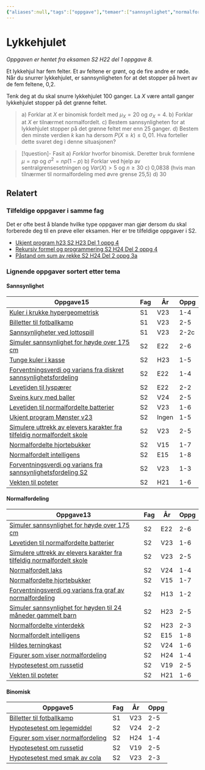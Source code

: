 ```yaml
---
{"aliases":null,"tags":["oppgave"],"temaer":["sannsynlighet","normalfordeling","binomisk"],"alias":[],"del":1,"oppgave":8,"fag":"s2","eksamen":"h22","dg-publish":true,"title":"Lykkehjulet","date":"2023-05-31","modified":"2024-04-05","permalink":"/lykkehjulet/","dgPassFrontmatter":true}
---
```



# Lykkehjulet
<p><span><em>Oppgaven er hentet fra eksamen S2 H22 del 1 oppgave 8.</em></span></p>
Et lykkehjul har fem felter. Et av feltene er grønt, og de fire andre er røde. Når du snurrer lykkehjulet, er sannsynligheten for at det stopper på hvert av de fem feltene, 0,2.

Tenk deg at du skal snurre lykkehjulet 100 ganger. La $X$ være antall ganger lykkehjulet stopper på det grønne feltet.

> a) Forklar at $X$ er binomisk fordelt med $μ_{X} =20$ og $σ_{X} =4$.
> b) Forklar at $X$ er tilnærmet normalfordelt.
> c) Bestem sannsynligheten for at lykkehjulet stopper på det grønne feltet mer enn 25 ganger.
> d) Bestem den minste verdien $k$ kan ha dersom $P(X \geq k) \leq 0{,}01$. Hva forteller dette svaret deg i denne situasjonen?

>[!question]- Fasit
>a) *Forklar* hvorfor binomisk. Deretter bruk formlene $\mu=np$ og $\sigma^2=np(1-p)$
>b) Forklar ved hjelp av sentralgrensesetningen og $Var(X)>5$ og $n\geq 30$ 
>c) 0,0838 (hvis man tilnærmer til normalfordeling med øvre grense 25,5)
>d) 30

## Relatert
<h3><span>Tilfeldige oppgaver i samme fag</span></h3><p><span>Det er ofte best å blande hvilke type oppgaver man gjør dersom du skal forberede deg til en prøve eller eksamen. Her er tre tilfeldige oppgaver i S2.</span></p><div><ul class="dataview list-view-ul"><li><span><a data-tooltip-position="top" aria-label="Ukjent program h23.md" data-href="Ukjent program h23.md" href="Ukjent program h23.md" class="internal-link" target="_blank" rel="noopener nofollow">Ukjent program h23 S2 H23 Del 1 oppg 4</a></span></li><li><span><a data-tooltip-position="top" aria-label="Rekursiv formel og programmering.md" data-href="Rekursiv formel og programmering.md" href="Rekursiv formel og programmering.md" class="internal-link" target="_blank" rel="noopener nofollow">Rekursiv formel og programmering S2 H24 Del 2 oppg 4</a></span></li><li><span><a data-tooltip-position="top" aria-label="Påstand om sum av rekke.md" data-href="Påstand om sum av rekke.md" href="Påstand om sum av rekke.md" class="internal-link" target="_blank" rel="noopener nofollow">Påstand om sum av rekke S2 H24 Del 2 oppg 3a</a></span></li></ul></div><h3><span>Lignende oppgaver sortert etter tema</span></h3><h4><span>Sannsynlighet</span></h4><div><table class="dataview table-view-table"><thead class="table-view-thead"><tr class="table-view-tr-header"><th class="table-view-th"><span>Oppgave</span><span class="dataview small-text">15</span></th><th class="table-view-th"><span>Fag</span></th><th class="table-view-th"><span>År</span></th><th class="table-view-th"><span>Oppg</span></th></tr></thead><tbody class="table-view-tbody"><tr><td><span><a data-tooltip-position="top" aria-label="Kuler i krukke hypergeometrisk.md" data-href="Kuler i krukke hypergeometrisk.md" href="Kuler i krukke hypergeometrisk.md" class="internal-link" target="_blank" rel="noopener nofollow">Kuler i krukke hypergeometrisk</a></span></td><td><span>S1</span></td><td><span>V23</span></td><td><span>1-4</span></td></tr><tr><td><span><a data-tooltip-position="top" aria-label="Billetter til fotballkamp.md" data-href="Billetter til fotballkamp.md" href="Billetter til fotballkamp.md" class="internal-link" target="_blank" rel="noopener nofollow">Billetter til fotballkamp</a></span></td><td><span>S1</span></td><td><span>V23</span></td><td><span>2-5</span></td></tr><tr><td><span><a data-tooltip-position="top" aria-label="Sannsynligheter ved lottospill.md" data-href="Sannsynligheter ved lottospill.md" href="Sannsynligheter ved lottospill.md" class="internal-link" target="_blank" rel="noopener nofollow">Sannsynligheter ved lottospill</a></span></td><td><span>S1</span></td><td><span>V23</span></td><td><span>2-2c</span></td></tr><tr><td><span><a data-tooltip-position="top" aria-label="Simuler sannsynlighet for høyde over 175 cm.md" data-href="Simuler sannsynlighet for høyde over 175 cm.md" href="Simuler sannsynlighet for høyde over 175 cm.md" class="internal-link" target="_blank" rel="noopener nofollow">Simuler sannsynlighet for høyde over 175 cm</a></span></td><td><span>S2</span></td><td><span>E22</span></td><td><span>2-6</span></td></tr><tr><td><span><a data-tooltip-position="top" aria-label="Tunge kuler i kasse.md" data-href="Tunge kuler i kasse.md" href="Tunge kuler i kasse.md" class="internal-link" target="_blank" rel="noopener nofollow">Tunge kuler i kasse</a></span></td><td><span>S2</span></td><td><span>H23</span></td><td><span>1-5</span></td></tr><tr><td><span><a data-tooltip-position="top" aria-label="Forventningsverdi og varians fra sannsynlighetsfordeling.md" data-href="Forventningsverdi og varians fra sannsynlighetsfordeling.md" href="Forventningsverdi og varians fra sannsynlighetsfordeling.md" class="internal-link" target="_blank" rel="noopener nofollow">Forventningsverdi og varians fra diskret sannsynlighetsfordeling</a></span></td><td><span>S2</span></td><td><span>E22</span></td><td><span>1-4</span></td></tr><tr><td><span><a data-tooltip-position="top" aria-label="Levetiden til lyspærer.md" data-href="Levetiden til lyspærer.md" href="Levetiden til lyspærer.md" class="internal-link" target="_blank" rel="noopener nofollow">Levetiden til lyspærer</a></span></td><td><span>S2</span></td><td><span>E22</span></td><td><span>2-2</span></td></tr><tr><td><span><a data-tooltip-position="top" aria-label="Sveins kurv med baller.md" data-href="Sveins kurv med baller.md" href="Sveins kurv med baller.md" class="internal-link" target="_blank" rel="noopener nofollow">Sveins kurv med baller</a></span></td><td><span>S2</span></td><td><span>V24</span></td><td><span>2-5</span></td></tr><tr><td><span><a data-tooltip-position="top" aria-label="Levetiden til normalfordelte batterier.md" data-href="Levetiden til normalfordelte batterier.md" href="Levetiden til normalfordelte batterier.md" class="internal-link" target="_blank" rel="noopener nofollow">Levetiden til normalfordelte batterier</a></span></td><td><span>S2</span></td><td><span>V23</span></td><td><span>1-6</span></td></tr><tr><td><span><a data-tooltip-position="top" aria-label="Ukjent program Mønster v23.md" data-href="Ukjent program Mønster v23.md" href="Ukjent program Mønster v23.md" class="internal-link" target="_blank" rel="noopener nofollow">Ukjent program Mønster v23</a></span></td><td><span>S2</span></td><td><span>Ingen</span></td><td><span>1-5</span></td></tr><tr><td><span><a data-tooltip-position="top" aria-label="Simulere uttrekk av elevers karakter fra tilfeldig normalfordelt skole.md" data-href="Simulere uttrekk av elevers karakter fra tilfeldig normalfordelt skole.md" href="Simulere uttrekk av elevers karakter fra tilfeldig normalfordelt skole.md" class="internal-link" target="_blank" rel="noopener nofollow">Simulere uttrekk av elevers karakter fra tilfeldig normalfordelt skole</a></span></td><td><span>S2</span></td><td><span>V23</span></td><td><span>2-5</span></td></tr><tr><td><span><a data-tooltip-position="top" aria-label="Normalfordelte hjortebukker.md" data-href="Normalfordelte hjortebukker.md" href="Normalfordelte hjortebukker.md" class="internal-link" target="_blank" rel="noopener nofollow">Normalfordelte hjortebukker</a></span></td><td><span>S2</span></td><td><span>V15</span></td><td><span>1-7</span></td></tr><tr><td><span><a data-tooltip-position="top" aria-label="Normalfordelt intelligens.md" data-href="Normalfordelt intelligens.md" href="Normalfordelt intelligens.md" class="internal-link" target="_blank" rel="noopener nofollow">Normalfordelt intelligens</a></span></td><td><span>S2</span></td><td><span>E15</span></td><td><span>1-8</span></td></tr><tr><td><span><a data-tooltip-position="top" aria-label="Forventningsverdi og varians fra sannsynlighetsfordeling 2.md" data-href="Forventningsverdi og varians fra sannsynlighetsfordeling 2.md" href="Forventningsverdi og varians fra sannsynlighetsfordeling 2.md" class="internal-link" target="_blank" rel="noopener nofollow">Forventningsverdi og varians fra sannsynlighetsfordeling S2</a></span></td><td><span>S2</span></td><td><span>V23</span></td><td><span>1-3</span></td></tr><tr><td><span><a data-tooltip-position="top" aria-label="Vekten til poteter.md" data-href="Vekten til poteter.md" href="Vekten til poteter.md" class="internal-link" target="_blank" rel="noopener nofollow">Vekten til poteter</a></span></td><td><span>S2</span></td><td><span>H21</span></td><td><span>1-6</span></td></tr></tbody></table></div><h4><span>Normalfordeling</span></h4><div><table class="dataview table-view-table"><thead class="table-view-thead"><tr class="table-view-tr-header"><th class="table-view-th"><span>Oppgave</span><span class="dataview small-text">13</span></th><th class="table-view-th"><span>Fag</span></th><th class="table-view-th"><span>År</span></th><th class="table-view-th"><span>Oppg</span></th></tr></thead><tbody class="table-view-tbody"><tr><td><span><a data-tooltip-position="top" aria-label="Simuler sannsynlighet for høyde over 175 cm.md" data-href="Simuler sannsynlighet for høyde over 175 cm.md" href="Simuler sannsynlighet for høyde over 175 cm.md" class="internal-link" target="_blank" rel="noopener nofollow">Simuler sannsynlighet for høyde over 175 cm</a></span></td><td><span>S2</span></td><td><span>E22</span></td><td><span>2-6</span></td></tr><tr><td><span><a data-tooltip-position="top" aria-label="Levetiden til normalfordelte batterier.md" data-href="Levetiden til normalfordelte batterier.md" href="Levetiden til normalfordelte batterier.md" class="internal-link" target="_blank" rel="noopener nofollow">Levetiden til normalfordelte batterier</a></span></td><td><span>S2</span></td><td><span>V23</span></td><td><span>1-6</span></td></tr><tr><td><span><a data-tooltip-position="top" aria-label="Simulere uttrekk av elevers karakter fra tilfeldig normalfordelt skole.md" data-href="Simulere uttrekk av elevers karakter fra tilfeldig normalfordelt skole.md" href="Simulere uttrekk av elevers karakter fra tilfeldig normalfordelt skole.md" class="internal-link" target="_blank" rel="noopener nofollow">Simulere uttrekk av elevers karakter fra tilfeldig normalfordelt skole</a></span></td><td><span>S2</span></td><td><span>V23</span></td><td><span>2-5</span></td></tr><tr><td><span><a data-tooltip-position="top" aria-label="Normalfordelt laks.md" data-href="Normalfordelt laks.md" href="Normalfordelt laks.md" class="internal-link" target="_blank" rel="noopener nofollow">Normalfordelt laks</a></span></td><td><span>S2</span></td><td><span>V24</span></td><td><span>1-4</span></td></tr><tr><td><span><a data-tooltip-position="top" aria-label="Normalfordelte hjortebukker.md" data-href="Normalfordelte hjortebukker.md" href="Normalfordelte hjortebukker.md" class="internal-link" target="_blank" rel="noopener nofollow">Normalfordelte hjortebukker</a></span></td><td><span>S2</span></td><td><span>V15</span></td><td><span>1-7</span></td></tr><tr><td><span><a data-tooltip-position="top" aria-label="Forventningsverdi og varians fra graf av normalfordeling.md" data-href="Forventningsverdi og varians fra graf av normalfordeling.md" href="Forventningsverdi og varians fra graf av normalfordeling.md" class="internal-link" target="_blank" rel="noopener nofollow">Forventningsverdi og varians fra graf av normalfordeling</a></span></td><td><span>S2</span></td><td><span>H13</span></td><td><span>1-2</span></td></tr><tr><td><span><a data-tooltip-position="top" aria-label="Simuler sannsynlighet for høyden til 24 måneder gammelt barn.md" data-href="Simuler sannsynlighet for høyden til 24 måneder gammelt barn.md" href="Simuler sannsynlighet for høyden til 24 måneder gammelt barn.md" class="internal-link" target="_blank" rel="noopener nofollow">Simuler sannsynlighet for høyden til 24 måneder gammelt barn</a></span></td><td><span>S2</span></td><td><span>H23</span></td><td><span>2-5</span></td></tr><tr><td><span><a data-tooltip-position="top" aria-label="Normalfordelte vinterdekk.md" data-href="Normalfordelte vinterdekk.md" href="Normalfordelte vinterdekk.md" class="internal-link" target="_blank" rel="noopener nofollow">Normalfordelte vinterdekk</a></span></td><td><span>S2</span></td><td><span>H23</span></td><td><span>2-3</span></td></tr><tr><td><span><a data-tooltip-position="top" aria-label="Normalfordelt intelligens.md" data-href="Normalfordelt intelligens.md" href="Normalfordelt intelligens.md" class="internal-link" target="_blank" rel="noopener nofollow">Normalfordelt intelligens</a></span></td><td><span>S2</span></td><td><span>E15</span></td><td><span>1-8</span></td></tr><tr><td><span><a data-tooltip-position="top" aria-label="Hildes terningkast.md" data-href="Hildes terningkast.md" href="Hildes terningkast.md" class="internal-link" target="_blank" rel="noopener nofollow">Hildes terningkast</a></span></td><td><span>S2</span></td><td><span>V24</span></td><td><span>1-6</span></td></tr><tr><td><span><a data-tooltip-position="top" aria-label="Figurer som viser normalfordeling.md" data-href="Figurer som viser normalfordeling.md" href="Figurer som viser normalfordeling.md" class="internal-link" target="_blank" rel="noopener nofollow">Figurer som viser normalfordeling</a></span></td><td><span>S2</span></td><td><span>H24</span></td><td><span>1-4</span></td></tr><tr><td><span><a data-tooltip-position="top" aria-label="Hypotesetest om russetid.md" data-href="Hypotesetest om russetid.md" href="Hypotesetest om russetid.md" class="internal-link" target="_blank" rel="noopener nofollow">Hypotesetest om russetid</a></span></td><td><span>S2</span></td><td><span>V19</span></td><td><span>2-5</span></td></tr><tr><td><span><a data-tooltip-position="top" aria-label="Vekten til poteter.md" data-href="Vekten til poteter.md" href="Vekten til poteter.md" class="internal-link" target="_blank" rel="noopener nofollow">Vekten til poteter</a></span></td><td><span>S2</span></td><td><span>H21</span></td><td><span>1-6</span></td></tr></tbody></table></div><h4><span>Binomisk</span></h4><div><table class="dataview table-view-table"><thead class="table-view-thead"><tr class="table-view-tr-header"><th class="table-view-th"><span>Oppgave</span><span class="dataview small-text">5</span></th><th class="table-view-th"><span>Fag</span></th><th class="table-view-th"><span>År</span></th><th class="table-view-th"><span>Oppg</span></th></tr></thead><tbody class="table-view-tbody"><tr><td><span><a data-tooltip-position="top" aria-label="Billetter til fotballkamp.md" data-href="Billetter til fotballkamp.md" href="Billetter til fotballkamp.md" class="internal-link" target="_blank" rel="noopener nofollow">Billetter til fotballkamp</a></span></td><td><span>S1</span></td><td><span>V23</span></td><td><span>2-5</span></td></tr><tr><td><span><a data-tooltip-position="top" aria-label="Hypotesetest om legemiddel.md" data-href="Hypotesetest om legemiddel.md" href="Hypotesetest om legemiddel.md" class="internal-link" target="_blank" rel="noopener nofollow">Hypotesetest om legemiddel</a></span></td><td><span>S2</span></td><td><span>V24</span></td><td><span>2-2</span></td></tr><tr><td><span><a data-tooltip-position="top" aria-label="Figurer som viser normalfordeling.md" data-href="Figurer som viser normalfordeling.md" href="Figurer som viser normalfordeling.md" class="internal-link" target="_blank" rel="noopener nofollow">Figurer som viser normalfordeling</a></span></td><td><span>S2</span></td><td><span>H24</span></td><td><span>1-4</span></td></tr><tr><td><span><a data-tooltip-position="top" aria-label="Hypotesetest om russetid.md" data-href="Hypotesetest om russetid.md" href="Hypotesetest om russetid.md" class="internal-link" target="_blank" rel="noopener nofollow">Hypotesetest om russetid</a></span></td><td><span>S2</span></td><td><span>V19</span></td><td><span>2-5</span></td></tr><tr><td><span><a data-tooltip-position="top" aria-label="Hypotesetest med smak av cola.md" data-href="Hypotesetest med smak av cola.md" href="Hypotesetest med smak av cola.md" class="internal-link" target="_blank" rel="noopener nofollow">Hypotesetest med smak av cola</a></span></td><td><span>S2</span></td><td><span>V23</span></td><td><span>2-3</span></td></tr></tbody></table></div>
